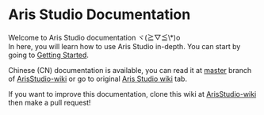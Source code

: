 # Aris Studio Documentation

Welcome to Aris Studio documentation ヾ(≧▽≦\\*)o  
In here, you will learn how to use Aris Studio in-depth. You can start by going to [Getting Started](./Getting_Started.md "Getting Started").

Chinese (CN) documentation is available, you can read it at [master](https://github.com/kiraio-moe/ArisStudio-wiki/tree/master "Go to main branch") branch of [ArisStudio-wiki](https://github.com/kiraio-moe/ArisStudio-wiki "ArisStudio-wiki") or go to original [Aris Studio wiki](https://github.com/Tualin14/ArisStudio/wiki "Go to original Aris Studio wiki") tab.

If you want to improve this documentation, clone this wiki at [ArisStudio-wiki](https://github.com/kiraio-moe/ArisStudio-wiki) then make a pull request!
